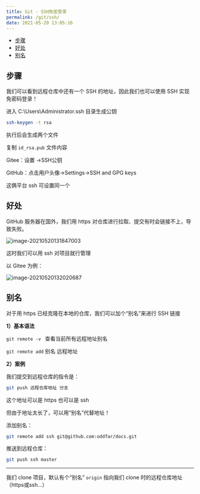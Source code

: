 ```yaml
---
title: Git - SSH免密登录
permalink: /git/ssh/
date: 2021-05-20 13:05:16
---
```


<!-- START doctoc generated TOC please keep comment here to allow auto update -->
<!-- DON'T EDIT THIS SECTION, INSTEAD RE-RUN doctoc TO UPDATE -->


- [步骤](#%E6%AD%A5%E9%AA%A4)
- [好处](#%E5%A5%BD%E5%A4%84)
- [别名](#%E5%88%AB%E5%90%8D)

<!-- END doctoc generated TOC please keep comment here to allow auto update -->

## 步骤

我们可以看到远程仓库中还有一个 SSH 的地址，因此我们也可以使用 SSH 实现免密码登录！

进入 C:\Users\Administrator\.ssh 目录生成公钥

```sh
ssh-keygen -t rsa
```

执行后会生成两个文件

复制 `id_rsa.pub` 文件内容

Gitee：设置 ->SSH公钥

GitHub：点击用户头像→Settings→SSH and GPG keys

这俩平台 ssh 可设置同一个

## 好处

GitHub 服务器在国外，我们用 https 对仓库进行拉取、提交有时会链接不上，导致失败。

![image-20210520131847003](https://cdn.jsdelivr.net/gh/oddfar/static/img/20210520131856.png)

这时我们可以用 ssh 对项目就行管理

以 Gitee 为例：

![image-20210520132020687](https://cdn.jsdelivr.net/gh/oddfar/static/img/20210520132022.png)

## 别名

对于用 https 已经克隆在本地的仓库，我们可以加个“别名”来进行 SSH 链接

**1）基本语法**

`git remote -v ` 查看当前所有远程地址别名

`git remote add` 别名 远程地址

**2）案例**

我们提交到远程仓库的指令是：

```sh
git push 远程仓库地址 分支
```

这个地址可以是 https 也可以是 ssh

但由于地址太长了，可以用“别名”代替地址！

添加别名：

```sh
git remote add ssh git@github.com:oddfar/docs.git
```

推送到远程仓库：

```sh
git push ssh master
```



----

我们 clone 项目，默认有个“别名” `origin` 指向我们 clone 时的远程仓库地址（https或ssh...）

